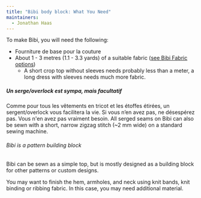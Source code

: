 ```yaml
---
title: "Bibi body block: What You Need"
maintainers:
  - Jonathan Haas
---
```


To make Bibi, you will need the following:

- Fourniture de base pour la couture
- About 1 - 3 metres (1.1 - 3.3 yards) of a suitable fabric ([see Bibi Fabric options](/docs/designs/bibi/fabric/))
  - A short crop top without sleeves needs probably less than a meter, a long dress with sleeves needs much more fabric.

<Note>

##### Un serge/overlock est sympa, mais facultatif

Comme pour tous les vêtements en tricot et les étoffes étirées, un sergent/overlock vous facilitera la vie.
Si vous n’en avez pas, ne désespérez pas. Vous n'en avez pas vraiment besoin. All serged seams on Bibi can also be sewn with a short, narrow zigzag stitch (~2 mm wide) on a standard sewing machine.

</Note>

<Note>

###### Bibi is a pattern building block

Bibi can be sewn as a simple top, but is mostly designed as a building block for other patterns or custom designs.

You may want to finish the hem, armholes, and neck using knit bands, knit binding or ribbing fabric. In this case, you may need additional material.

</Note>
